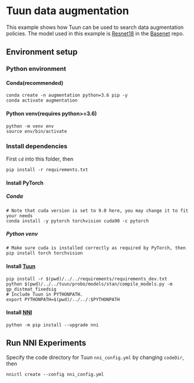 # Tuun data augmentation
This example shows how Tuun can be used to search data augmentation policies. The model used in this example is [Resnet18](https://github.com/bkj/basenet/blob/819db22359e77ae6b4d0424d1379b84999fa20ac/examples/cifar/cifar10.py#L125) in the [Basenet](https://github.com/bkj/basenet) repo.
## Environment setup
### Python environment
#### Conda(recommended)
```shell
conda create -n augmentation python=3.6 pip -y
conda activate augmentation
```
#### Python venv(requires python>=3.6)
```shell
python -m venv env
source env/bin/activate
```
### Install dependencies
First `cd` into this folder, then
```shell
pip install -r requirements.txt
```
#### Install PyTorch
##### Conda
```shell
# Note that cuda version is set to 9.0 here, you may change it to fit your needs
conda install -y pytorch torchvision cuda90 -c pytorch
```
##### Python venv
```shell
# Make sure cuda is installed correctly as required by PyTorch, then
pip install torch torchvision
```

#### Install [Tuun](https://github.com/petuum/tuun)
```shell
pip install -r $(pwd)/../../requirements/requirements_dev.txt
python $(pwd)/../../tuun/probo/models/stan/compile_models.py -m gp_distmat_fixedsig
# Include Tuun in PYTHONPATH.
export PYTHONPATH=$(pwd)/../../:$PYTHONPATH
```

#### Install [NNI](https://github.com/microsoft/nni)
```shell
python -m pip install --upgrade nni
```

## Run NNI Experiments

Specify the code directory for Tuun `nni_config.yml` by changing `codeDir`, then
```shell
nnictl create --config nni_config.yml
```
